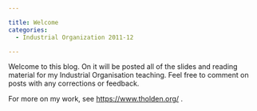 ```yaml
---

title: Welcome
categories:
  - Industrial Organization 2011-12

---
```

Welcome to this blog. On it will be posted all of the slides and reading material for my Industrial Organisation teaching. Feel free to comment on posts with any corrections or feedback.

For more on my work, see <a href="https://www.tholden.org/">https://www.tholden.org/</a> .